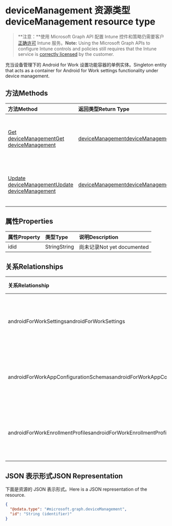 # <a name="devicemanagement-resource-type"></a><span data-ttu-id="bbbd6-101">deviceManagement 资源类型</span><span class="sxs-lookup"><span data-stu-id="bbbd6-101">deviceManagement resource type</span></span>

> <span data-ttu-id="bbbd6-102">**注意：**使用 Microsoft Graph API 配置 Intune 控件和策略仍需要客户[正确许可](https://go.microsoft.com/fwlink/?linkid=839381) Intune 服务。</span><span class="sxs-lookup"><span data-stu-id="bbbd6-102">**Note:** Using the Microsoft Graph APIs to configure Intune controls and policies still requires that the Intune service is [correctly licensed](https://go.microsoft.com/fwlink/?linkid=839381) by the customer.</span></span>

<span data-ttu-id="bbbd6-103">充当设备管理下的 Android for Work 设置功能容器的单例实体。</span><span class="sxs-lookup"><span data-stu-id="bbbd6-103">Singleton entity that acts as a container for Android for Work settings functionality under device management.</span></span>
## <a name="methods"></a><span data-ttu-id="bbbd6-104">方法</span><span class="sxs-lookup"><span data-stu-id="bbbd6-104">Methods</span></span>
|<span data-ttu-id="bbbd6-105">方法</span><span class="sxs-lookup"><span data-stu-id="bbbd6-105">Method</span></span>|<span data-ttu-id="bbbd6-106">返回类型</span><span class="sxs-lookup"><span data-stu-id="bbbd6-106">Return Type</span></span>|<span data-ttu-id="bbbd6-107">说明</span><span class="sxs-lookup"><span data-stu-id="bbbd6-107">Description</span></span>|
|:---|:---|:---|
|[<span data-ttu-id="bbbd6-108">Get deviceManagement</span><span class="sxs-lookup"><span data-stu-id="bbbd6-108">Get deviceManagement</span></span>](../api/intune_androidforwork_devicemanagement_get.md)|[<span data-ttu-id="bbbd6-109">deviceManagement</span><span class="sxs-lookup"><span data-stu-id="bbbd6-109">deviceManagement</span></span>](../resources/intune_androidforwork_devicemanagement.md)|<span data-ttu-id="bbbd6-110">读取 [deviceManagement](../resources/intune_androidforwork_devicemanagement.md) 对象的属性和关系。</span><span class="sxs-lookup"><span data-stu-id="bbbd6-110">Read properties and relationships of [plannerTaskDetails](../resources/intune_androidforwork_devicemanagement.md) object.</span></span>|
|[<span data-ttu-id="bbbd6-111">Update deviceManagement</span><span class="sxs-lookup"><span data-stu-id="bbbd6-111">Update deviceManagement</span></span>](../api/intune_androidforwork_devicemanagement_update.md)|[<span data-ttu-id="bbbd6-112">deviceManagement</span><span class="sxs-lookup"><span data-stu-id="bbbd6-112">deviceManagement</span></span>](../resources/intune_androidforwork_devicemanagement.md)|<span data-ttu-id="bbbd6-113">更新 [deviceManagement](../resources/intune_androidforwork_devicemanagement.md) 对象的属性。</span><span class="sxs-lookup"><span data-stu-id="bbbd6-113">Update the properties of a [calendar](../resources/intune_androidforwork_devicemanagement.md) object.</span></span>|

## <a name="properties"></a><span data-ttu-id="bbbd6-114">属性</span><span class="sxs-lookup"><span data-stu-id="bbbd6-114">Properties</span></span>
|<span data-ttu-id="bbbd6-115">属性</span><span class="sxs-lookup"><span data-stu-id="bbbd6-115">Property</span></span>|<span data-ttu-id="bbbd6-116">类型</span><span class="sxs-lookup"><span data-stu-id="bbbd6-116">Type</span></span>|<span data-ttu-id="bbbd6-117">说明</span><span class="sxs-lookup"><span data-stu-id="bbbd6-117">Description</span></span>|
|:---|:---|:---|
|<span data-ttu-id="bbbd6-118">id</span><span class="sxs-lookup"><span data-stu-id="bbbd6-118">id</span></span>|<span data-ttu-id="bbbd6-119">String</span><span class="sxs-lookup"><span data-stu-id="bbbd6-119">String</span></span>|<span data-ttu-id="bbbd6-120">尚未记录</span><span class="sxs-lookup"><span data-stu-id="bbbd6-120">Not yet documented</span></span>|

## <a name="relationships"></a><span data-ttu-id="bbbd6-121">关系</span><span class="sxs-lookup"><span data-stu-id="bbbd6-121">Relationships</span></span>
|<span data-ttu-id="bbbd6-122">关系</span><span class="sxs-lookup"><span data-stu-id="bbbd6-122">Relationship</span></span>|<span data-ttu-id="bbbd6-123">类型</span><span class="sxs-lookup"><span data-stu-id="bbbd6-123">Type</span></span>|<span data-ttu-id="bbbd6-124">说明</span><span class="sxs-lookup"><span data-stu-id="bbbd6-124">Description</span></span>|
|:---|:---|:---|
|<span data-ttu-id="bbbd6-125">androidForWorkSettings</span><span class="sxs-lookup"><span data-stu-id="bbbd6-125">androidForWorkSettings</span></span>|[<span data-ttu-id="bbbd6-126">androidForWorkSettings</span><span class="sxs-lookup"><span data-stu-id="bbbd6-126">androidForWorkSettings</span></span>](../resources/intune_androidforwork_androidforworksettings.md)|<span data-ttu-id="bbbd6-127">Android for Work 设置单例实体。</span><span class="sxs-lookup"><span data-stu-id="bbbd6-127">The singleton Android for Work settings entity.</span></span>|
|<span data-ttu-id="bbbd6-128">androidForWorkAppConfigurationSchemas</span><span class="sxs-lookup"><span data-stu-id="bbbd6-128">androidForWorkAppConfigurationSchemas</span></span>|<span data-ttu-id="bbbd6-129">[androidForWorkAppConfigurationSchema](../resources/intune_androidforwork_androidforworkappconfigurationschema.md) 集合</span><span class="sxs-lookup"><span data-stu-id="bbbd6-129">[androidForWorkAppConfigurationSchema](../resources/intune_androidforwork_androidforworkappconfigurationschema.md) collection</span></span>|<span data-ttu-id="bbbd6-130">Android for Work 应用配置架构实体。</span><span class="sxs-lookup"><span data-stu-id="bbbd6-130">Android for Work app configuration schema entities.</span></span>|
|<span data-ttu-id="bbbd6-131">androidForWorkEnrollmentProfiles</span><span class="sxs-lookup"><span data-stu-id="bbbd6-131">androidForWorkEnrollmentProfiles</span></span>|<span data-ttu-id="bbbd6-132">[androidForWorkEnrollmentProfile](../resources/intune_androidforwork_androidforworkenrollmentprofile.md) 集合</span><span class="sxs-lookup"><span data-stu-id="bbbd6-132">[androidForWorkEnrollmentProfile](../resources/intune_androidforwork_androidforworkenrollmentprofile.md) collection</span></span>|<span data-ttu-id="bbbd6-133">Android for Work 注册配置文件实体。</span><span class="sxs-lookup"><span data-stu-id="bbbd6-133">Android for Work enrollment profile entities.</span></span>|

## <a name="json-representation"></a><span data-ttu-id="bbbd6-134">JSON 表示形式</span><span class="sxs-lookup"><span data-stu-id="bbbd6-134">JSON Representation</span></span>
<span data-ttu-id="bbbd6-135">下面是资源的 JSON 表示形式。</span><span class="sxs-lookup"><span data-stu-id="bbbd6-135">Here is a JSON representation of the resource.</span></span>
<!-- {
  "blockType": "resource",
  "keyProperty": "id",
  "@odata.type": "microsoft.graph.deviceManagement"
}
-->
``` json
{
  "@odata.type": "#microsoft.graph.deviceManagement",
  "id": "String (identifier)"
}
```



